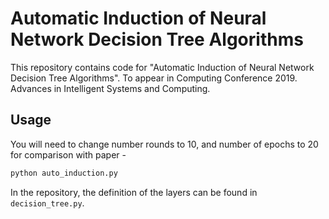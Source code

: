 
Automatic Induction of Neural Network Decision Tree Algorithms
==============================================================

This repository contains code for "Automatic Induction of Neural Network Decision Tree Algorithms". To appear in Computing Conference 2019. Advances in Intelligent Systems and Computing.

Usage
-----

You will need to change number rounds to 10, and number of epochs to 20 for comparison with paper -

```sh
python auto_induction.py
```

In the repository, the definition of the layers can be found in `decision_tree.py`.